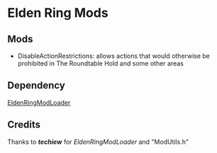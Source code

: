 # Elden Ring Mods
## Mods
 - DisableActionRestrictions: allows actions that would otherwise be prohibited in The Roundtable Hold and some other areas
## Dependency
[EldenRingModLoader](https://github.com/techiew/EldenRingModLoader)
## Credits
Thanks to ***techiew*** for *EldenRingModLoader* and "ModUtils.h"
